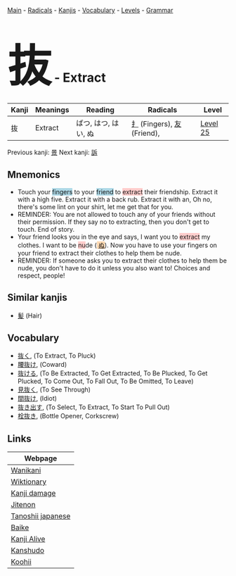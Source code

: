 <style> bigfont {font-size: 100px}</style>
[Main](../README.md) -
[Radicals](../radicals.md) -
[Kanjis](../kanjis.md) -
[Vocabulary](../vocabulary.md) -
[Levels](../levels.md) -
[Grammar](../grammar.md)
# <bigfont> 抜</bigfont> - Extract 

| Kanji | Meanings | Reading | Radicals | Level |
| --- | --- | --- | --- | --- |
| 抜 | Extract | ばつ, はつ, はい, ぬ | [扌](../radicals/扌.md) (Fingers), [友](../radicals/友.md) (Friend),  | [Level 25](../levels/wk_level25.md) |

Previous kanji: [景](景.md) Next kanji: [訴](訴.md) 

## Mnemonics
 * Touch your <span style="background-color:#ADD8E6"> fingers</span> to your <span style="background-color:#ADD8E6"> friend</span> to <span style="background-color:#ffcccb"> extract</span> their friendship. Extract it with a high five. Extract it with a back rub. Extract it with an, Oh no, there's some lint on your shirt, let me get that for you.
* REMINDER: You are not allowed to touch any of your friends without their permission. If they say no to extracting, then you don't get to touch. End of story.
* Your friend looks you in the eye and says, I want you to <span style="background-color:#ffcccb"> extract</span> my clothes. I want to be <span style="background-color:#ffcccb"> nu</span>de (<span style="background-color:#fed8b1"> [ぬ](https://jisho.org/search/ぬ)</span>). Now you have to use your fingers on your friend to extract their clothes to help them be nude.
* REMINDER: If someone asks you to extract their clothes to help them be nude, you don't have to do it unless you also want to! Choices and respect, people!


## Similar kanjis
 * [髪](髪.md) (Hair)


## Vocabulary
 * [抜く](../vocabulary/抜.md), (To Extract, To Pluck)
* [腰抜け](../vocabulary/抜.md), (Coward)
* [抜ける](../vocabulary/抜.md), (To Be Extracted, To Get Extracted, To Be Plucked, To Get Plucked, To Come Out, To Fall Out, To Be Omitted, To Leave)
* [見抜く](../vocabulary/抜.md), (To See Through)
* [間抜け](../vocabulary/抜.md), (Idiot)
* [抜き出す](../vocabulary/抜.md), (To Select, To Extract, To Start To Pull Out)
* [栓抜き](../vocabulary/抜.md), (Bottle Opener, Corkscrew)



## Links 

| Webpage |
| --- |
| [Wanikani          ](https://www.wanikani.com/kanji/抜) |
| [Wiktionary        ](https://en.wiktionary.org/wiki/抜) |
| [Kanji damage      ](http://www.kanjidamage.com/kanji/search?utf8=✓&q=抜) |
| [Jitenon           ](https://jitenon.com/kanji/抜) |
| [Tanoshii japanese ](https://www.tanoshiijapanese.com/dictionary/kanji.cfm?k=抜) |
| [Baike             ](https://baike.baidu.com/item/抜) |
| [Kanji Alive       ](https://app.kanjialive.com/抜) |
| [Kanshudo          ](https://www.kanshudo.com/searchmn?q=抜) |
| [Koohii            ](https://kanji.koohii.com/study/kanji/抜) |
